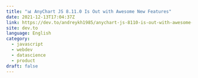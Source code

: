 ```yaml
---
title: "📊 AnyChart JS 8.11.0 Is Out with Awesome New Features"
date: 2021-12-13T17:04:37Z
link: https://dev.to/andreykh1985/anychart-js-8110-is-out-with-awesome-new-features-2d8m?utm_medium=RSS&utm_source=news.12bit.vn
site: dev.to
language: English
category:
  - javascript
  - webdev
  - datascience
  - product
draft: false
---
```

